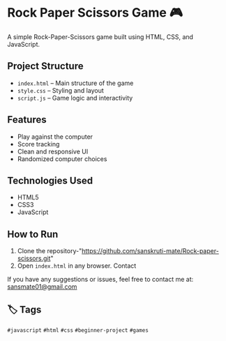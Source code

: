 # Rock Paper Scissors Game 🎮

A simple Rock-Paper-Scissors game built using HTML, CSS, and JavaScript.

##  Project Structure

- `index.html` – Main structure of the game
- `style.css` – Styling and layout
- `script.js` – Game logic and interactivity

## Features

- Play against the computer
- Score tracking
- Clean and responsive UI
- Randomized computer choices

##  Technologies Used

- HTML5
- CSS3
- JavaScript 

##  How to Run

1. Clone the repository-"https://github.com/sanskruti-mate/Rock-paper-scissors.git"
2. Open `index.html` in any browser.
    Contact

If you have any suggestions or issues, feel free to contact me at:  
sansmate01@gmail.com

## 🏷️ Tags

`#javascript` `#html` `#css` `#beginner-project` `#games`
